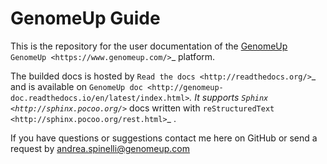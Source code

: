 GenomeUp Guide
==============
This is the repository for the user documentation of the [GenomeUp][genomeup] `GenomeUp <https://www.genomeup.com/>`_ platform.

The builded docs is hosted by `Read the docs <http://readthedocs.org/>`_ and is available on `GenomeUp doc <http://genomeup-doc.readthedocs.io/en/latest/index.html>`_.
It supports `Sphinx <http://sphinx.pocoo.org/>`_ docs written with `reStructuredText <http://sphinx.pocoo.org/rest.html>`_ .

If you have questions or suggestions contact me here on GitHub or send a request by andrea.spinelli@genomeup.com

[genomeup]: http://www.genomeup.com/
